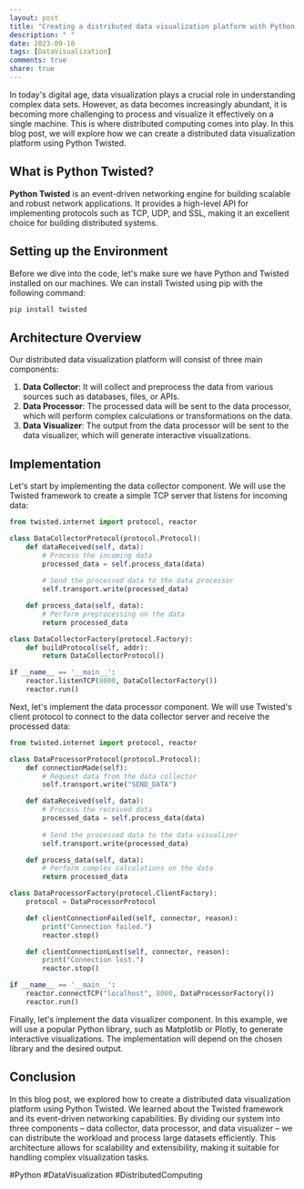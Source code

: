 ```yaml
---
layout: post
title: "Creating a distributed data visualization platform with Python Twisted"
description: " "
date: 2023-09-18
tags: [DataVisualization]
comments: true
share: true
---
```


In today's digital age, data visualization plays a crucial role in understanding complex data sets. However, as data becomes increasingly abundant, it is becoming more challenging to process and visualize it effectively on a single machine. This is where distributed computing comes into play. In this blog post, we will explore how we can create a distributed data visualization platform using Python Twisted.

## What is Python Twisted?

**Python Twisted** is an event-driven networking engine for building scalable and robust network applications. It provides a high-level API for implementing protocols such as TCP, UDP, and SSL, making it an excellent choice for building distributed systems.

## Setting up the Environment

Before we dive into the code, let's make sure we have Python and Twisted installed on our machines. We can install Twisted using pip with the following command:

```python
pip install twisted
```

## Architecture Overview

Our distributed data visualization platform will consist of three main components:

1. **Data Collector**: It will collect and preprocess the data from various sources such as databases, files, or APIs.
2. **Data Processor**: The processed data will be sent to the data processor, which will perform complex calculations or transformations on the data.
3. **Data Visualizer**: The output from the data processor will be sent to the data visualizer, which will generate interactive visualizations.

## Implementation

Let's start by implementing the data collector component. We will use the Twisted framework to create a simple TCP server that listens for incoming data:

```python
from twisted.internet import protocol, reactor

class DataCollectorProtocol(protocol.Protocol):
    def dataReceived(self, data):
        # Process the incoming data
        processed_data = self.process_data(data)
        
        # Send the processed data to the data processor
        self.transport.write(processed_data)

    def process_data(self, data):
        # Perform preprocessing on the data
        return processed_data

class DataCollectorFactory(protocol.Factory):
    def buildProtocol(self, addr):
        return DataCollectorProtocol()

if __name__ == '__main__':
    reactor.listenTCP(8000, DataCollectorFactory())
    reactor.run()
```

Next, let's implement the data processor component. We will use Twisted's client protocol to connect to the data collector server and receive the processed data:

```python
from twisted.internet import protocol, reactor

class DataProcessorProtocol(protocol.Protocol):
    def connectionMade(self):
        # Request data from the data collector
        self.transport.write("SEND_DATA")

    def dataReceived(self, data):
        # Process the received data
        processed_data = self.process_data(data)
        
        # Send the processed data to the data visualizer
        self.transport.write(processed_data)

    def process_data(self, data):
        # Perform complex calculations on the data
        return processed_data

class DataProcessorFactory(protocol.ClientFactory):
    protocol = DataProcessorProtocol

    def clientConnectionFailed(self, connector, reason):
        print("Connection failed.")
        reactor.stop()

    def clientConnectionLost(self, connector, reason):
        print("Connection lost.")
        reactor.stop()

if __name__ == '__main__':
    reactor.connectTCP("localhost", 8000, DataProcessorFactory())
    reactor.run()
```

Finally, let's implement the data visualizer component. In this example, we will use a popular Python library, such as Matplotlib or Plotly, to generate interactive visualizations. The implementation will depend on the chosen library and the desired output.

## Conclusion

In this blog post, we explored how to create a distributed data visualization platform using Python Twisted. We learned about the Twisted framework and its event-driven networking capabilities. By dividing our system into three components – data collector, data processor, and data visualizer – we can distribute the workload and process large datasets efficiently. This architecture allows for scalability and extensibility, making it suitable for handling complex visualization tasks.

#Python #DataVisualization #DistributedComputing